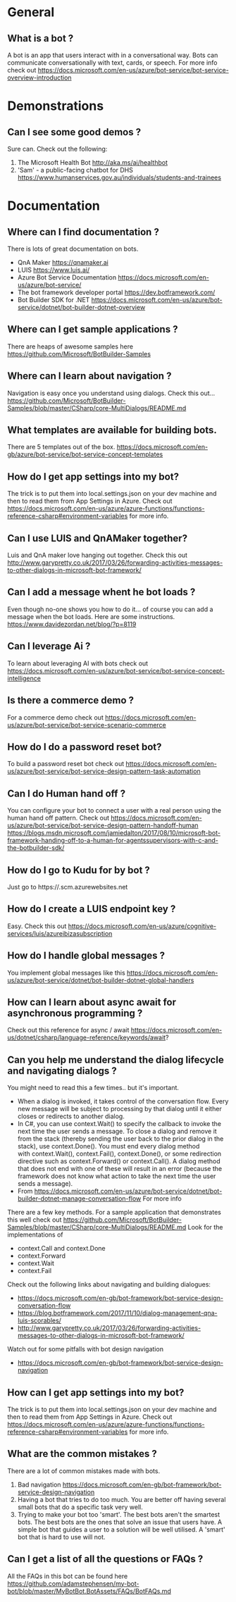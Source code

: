 # General

## What is a bot ? 
A bot is an app that users interact with in a conversational way. Bots can communicate conversationally with text, cards, or speech.
For more info check out https://docs.microsoft.com/en-us/azure/bot-service/bot-service-overview-introduction 

# Demonstrations

## Can I see some good demos ? 
Sure can. Check out the following: 
1. The Microsoft Health Bot http://aka.ms/ai/healthbot
2. 'Sam' - a public-facing chatbot for DHS https://www.humanservices.gov.au/individuals/students-and-trainees

# Documentation

## Where can I find documentation ?
There is lots of great documentation on bots.
- QnA Maker https://qnamaker.ai
- LUIS https://www.luis.ai/
- Azure Bot Service Documentation https://docs.microsoft.com/en-us/azure/bot-service/
- The bot framework developer portal https://dev.botframework.com/
- Bot Builder SDK for .NET https://docs.microsoft.com/en-us/azure/bot-service/dotnet/bot-builder-dotnet-overview

## Where can I get sample applications ? 
There are heaps of awesome samples here https://github.com/Microsoft/BotBuilder-Samples

## Where can I learn about navigation ? 
Navigation is easy once you understand using dialogs. Check this out... 
https://github.com/Microsoft/BotBuilder-Samples/blob/master/CSharp/core-MultiDialogs/README.md

## What templates are available for building bots.
There are 5 templates out of the box.
https://docs.microsoft.com/en-gb/azure/bot-service/bot-service-concept-templates

## How do I get app settings into my bot?
The trick is to put them into local.settings.json on your dev machine and then to read them from App Settings in Azure.
Check out https://docs.microsoft.com/en-us/azure/azure-functions/functions-reference-csharp#environment-variables for more info. 

## Can I use LUIS and QnAMaker together?
Luis and QnA maker love hanging out together.
Check this out http://www.garypretty.co.uk/2017/03/26/forwarding-activities-messages-to-other-dialogs-in-microsoft-bot-framework/

## Can I add a message whent he bot loads ? 
Even though no-one shows you how to do it... of course you can add a message when the bot loads. 
Here are some instructions. https://www.davidezordan.net/blog/?p=8119

## Can I leverage Ai ?
To learn about leveraging AI with bots check out https://docs.microsoft.com/en-us/azure/bot-service/bot-service-concept-intelligence

## Is there a commerce demo ? 
For a commerce demo check out https://docs.microsoft.com/en-us/azure/bot-service/bot-service-scenario-commerce

## How do I do a password reset bot?
To build a password reset bot check out https://docs.microsoft.com/en-us/azure/bot-service/bot-service-design-pattern-task-automation

## Can I do Human hand off ?
You can configure your bot to connect a user with a real person using the human hand off pattern. Check out https://docs.microsoft.com/en-us/azure/bot-service/bot-service-design-pattern-handoff-human
https://blogs.msdn.microsoft.com/jamiedalton/2017/08/10/microsoft-bot-framework-handing-off-to-a-human-for-agentssupervisors-with-c-and-the-botbuilder-sdk/

## How do I go to Kudu for by bot ? 
Just go to https://<your-bot-name->.scm.azurewebsites.net

## How do I create a LUIS endpoint key ?
Easy. Check this out https://docs.microsoft.com/en-us/azure/cognitive-services/luis/azureibizasubscription

## How do I handle global messages ?
You implement global messages like this https://docs.microsoft.com/en-us/azure/bot-service/dotnet/bot-builder-dotnet-global-handlers

## How can I learn about async await for asynchronous programming ? 
Check out this reference for async / await https://docs.microsoft.com/en-us/dotnet/csharp/language-reference/keywords/await?

## Can you help me understand the dialog lifecycle and navigating dialogs ?
You might need to read this a few times.. but it's important.
- When a dialog is invoked, it takes control of the conversation flow. Every new message will be subject to processing by that dialog until it either closes or redirects to another dialog.
- In C#, you can use context.Wait() to specify the callback to invoke the next time the user sends a message. To close a dialog and remove it from the stack (thereby sending the user back to the prior dialog in the stack), use context.Done(). You must end every dialog method with context.Wait(), context.Fail(), context.Done(), or some redirection directive such as context.Forward() or context.Call(). A dialog method that does not end with one of these will result in an error (because the framework does not know what action to take the next time the user sends a message).
- From https://docs.microsoft.com/en-us/azure/bot-service/dotnet/bot-builder-dotnet-manage-conversation-flow
For more info

There are a few key methods. For a sample application that demonstrates this well check out
https://github.com/Microsoft/BotBuilder-Samples/blob/master/CSharp/core-MultiDialogs/README.md
Look for the implementations of 
- context.Call and context.Done  
- context.Forward 
- context.Wait
- context.Fail

Check out the following links about navigating and building dialogues: 
- https://docs.microsoft.com/en-gb/bot-framework/bot-service-design-conversation-flow
- https://blog.botframework.com/2017/11/10/dialog-management-qna-luis-scorables/
- http://www.garypretty.co.uk/2017/03/26/forwarding-activities-messages-to-other-dialogs-in-microsoft-bot-framework/

Watch out for some pitfalls with bot design navigation
- https://docs.microsoft.com/en-gb/bot-framework/bot-service-design-navigation

## How can I get app settings into my bot?
The trick is to put them into local.settings.json on your dev machine and then to read them from App Settings in Azure.
Check out https://docs.microsoft.com/en-us/azure/azure-functions/functions-reference-csharp#environment-variables for more info. 

## What are the common mistakes ? 
There are a lot of common mistakes made with bots.
1. Bad navigation https://docs.microsoft.com/en-gb/bot-framework/bot-service-design-navigation
2. Having a bot that tries to do too much. You are better off having several small bots that do a specific task very well.
3. Trying to make your bot too 'smart'. The best bots aren't the smartest bots. The best bots are the ones that solve an issue that users have. A simple bot that guides a user to a solution will be well utilised. A 'smart' bot that is hard to use will not.

## Can I get a list of all the questions or FAQs ?
All the FAQs in this bot can be found here https://github.com/adamstephensen/my-bot-bot/blob/master/MyBotBot.BotAssets/FAQs/BotFAQs.md
